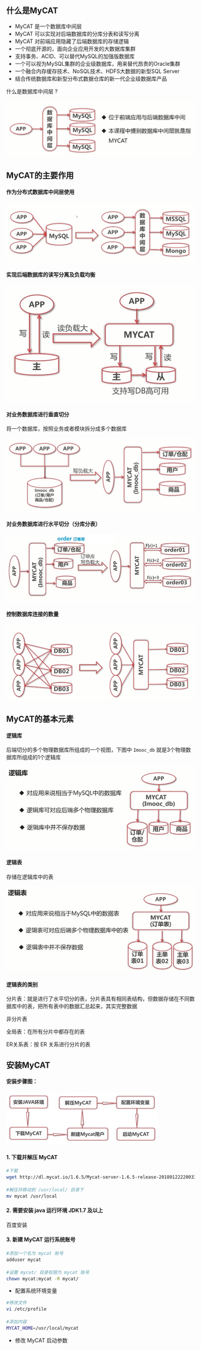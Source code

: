 
## 什么是MyCAT

- MyCAT 是一个数据库中间层
- MyCAT 可以实现对后端数据库的分库分表和读写分离
- MyCAT 对前端应用隐藏了后端数据库的存储逻辑
- 一个彻底开源的，面向企业应用开发的大数据库集群
- 支持事务、ACID、可以替代MySQL的加强版数据库
- 一个可以视为MySQL集群的企业级数据库，用来替代昂贵的Oracle集群
- 一个融合内存缓存技术、NoSQL技术、HDFS大数据的新型SQL Server
- 结合传统数据库和新型分布式数据仓库的新一代企业级数据库产品

什么是数据库中间层 ?

![mycat](../images/06.jpg)

## MyCAT的主要作用

#### 作为分布式数据库中间层使用

![mycat](../images/07.jpg)

#### 实现后端数据库的读写分离及负载均衡

![mycat](../images/08.jpg)

#### 对业务数据库进行垂直切分

将一个数据库，按照业务或者模块拆分成多个数据库

![mycat](../images/09.jpg)

#### 对业务数据库进行水平切分（分库分表）

![mycat](../images/10.jpg)

#### 控制数据库连接的数量

![mycat](../images/11.jpg)

## MyCAT的基本元素

#### 逻辑库

后端切分的多个物理数据库所组成的一个视图，下图中 `Imooc_db` 就是3个物理数据库所组成的1个逻辑库

![mycat](../images/12.jpg)

#### 逻辑表

存储在逻辑库中的表

![mycat](../images/13.jpg)

#### 逻辑表的类别

分片表：就是进行了水平切分的表，分片表具有相同表结构，但数据存储在不同数据库中的表，把所有表中的数据汇总起来，其实完整数据

非分片表

全局表：在所有分片中都存在的表

ER关系表：按 ER 关系进行分片的表

## 安装MyCAT

#### 安装步骤图：

![mycat](../images/14.jpg)

#### 1. 下载并解压 MyCAT

```bash
#下载
wget http://dl.mycat.io/1.6.5/Mycat-server-1.6.5-release-20180122220033-linux.tar.gz

#解压并移动到 /usr/local/ 目录下
mv mycat /usr/local
```

#### 2. 需要安装 java 运行环境 JDK1.7 及以上

百度安装

#### 3. 新建 MyCAT 运行系统账号

```bash
#添加一个名为 mycat 账号
adduser mycat

#设置 mycat/ 目录权限为 mycat 账号
chown mycat:mycat -R mycat/
```

- 配置系统环境变量

```bash
#修改文件
vi /etc/profile

#添加内容
MYCAT_HOME=/usr/local/mycat
```

- 修改 MyCAT 启动参数







